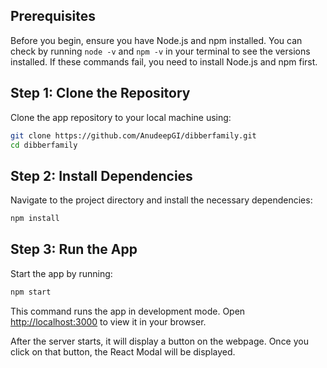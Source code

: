 ## Prerequisites

Before you begin, ensure you have Node.js and npm installed. You can check by running `node -v` and `npm -v` in your terminal to see the versions installed. If these commands fail, you need to install Node.js and npm first.

## Step 1: Clone the Repository

Clone the app repository to your local machine using:

```bash
git clone https://github.com/AnudeepGI/dibberfamily.git
cd dibberfamily
```

## Step 2: Install Dependencies

Navigate to the project directory and install the necessary dependencies:

```bash
npm install
```

## Step 3: Run the App

Start the app by running:

```bash
npm start
```

This command runs the app in development mode. Open [http://localhost:3000](http://localhost:3000) to view it in your browser. 

After the server starts, it will display a button on the webpage. Once you click on that button, the React Modal will be displayed.

